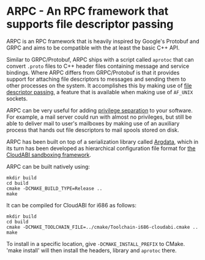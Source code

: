 ARPC - An RPC framework that supports file descriptor passing
=============================================================

ARPC is an RPC framework that is heavily inspired by Google's Protobuf
and GRPC and aims to be compatible with the at least the basic C++ API.

Similar to GRPC/Protobuf, ARPC ships with a script called `aprotoc` that
can convert `.proto` files to C++ header files containing message and
service bindings. Where ARPC differs from GRPC/Protobuf is that it
provides support for attaching file descriptors to messages and sending
them to other processes on the system. It accomplishes this by making
use of [file descriptor passing](https://keithp.com/blogs/fd-passing/),
a feature that is available when making use of `AF_UNIX` sockets.

ARPC can be very useful for adding [privilege separation](https://en.wikipedia.org/wiki/Privilege_separation)
to your software. For example, a mail server could run with almost no
privileges, but still be able to deliver mail to user's mailboxes by
making use of an auxiliary process that hands out file descriptors to
mail spools stored on disk.

ARPC has been built on top of a serialization library called
[Argdata](https://github.com/NuxiNL/argdata), which in its turn has been
developed as hierarchical configuration file format for
[the CloudABI sandboxing framework](https://nuxi.nl/cloudabi/).

ARPC can be built natively using:

    mkdir build
    cd build
    cmake -DCMAKE_BUILD_TYPE=Release ..
    make

It can be compiled for CloudABI for i686 as follows:

    mkdir build
    cd build
    cmake -DCMAKE_TOOLCHAIN_FILE=../cmake/Toolchain-i686-cloudabi.cmake ..
    make

To install in a specific location, give `-DCMAKE_INSTALL_PREFIX` to CMake.
'make install' will then install the headers, library and `aprotoc` there.
